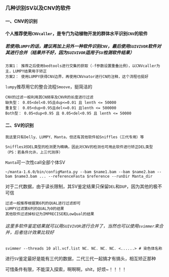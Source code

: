 ### 几种识别SV以及CNV的软件
#### 一、CNV的识别
#### 个人推荐使用`CNVcaller`，是专门为动植物开发的群体水平识别`CNV`的软件
##### 若使用`LUMPY`的话，建议再加上另外一种软件识别`CNV`，最后使用`SUIVIVOR`软件对其进行合并（结果并不好，因为`SUIVIVOR`适用于`SV`检测软件结果）
```
方案1： 推荐之后使用bedtools进行交集的获取（-f参数设置重叠比例），以CNVcaller为主，LUMPY结果用于矫正
方案2： 使用LUMPY获得CNV边界，再使用CNVnator进行CN的注释，这个流程也挺好
```
`lumpy`推荐用它的整合流程`Smoove`，挺简洁的
```
CNV的过滤一般利用其CN频率及CNVR的长度进行过滤
缺失型： 0.05<del<0.95且dup<=0.01 且 lenth <= 50000
重复型： 0.05<dup<0.95且del<=0.01 且lenth <= 500000
Both型： 0.05<dup<0.95 且 0.05<del<0.95 且 lenth <= 50000
```
#### 二、SV的识别
```
我这里只有Delly、LUMPY、Manta，但还有其他软件如Sniffles（三代专用）等

Sniffles对DEL类型的检测更为精确，因此对CNV的检测也可用此软件进行矫正DEL类型（PS：若条件允许，上三代测序）
```
`Manta`可一次性call全部个体SV
```
~/manta-1.6.0/bin/configManta.py --bam $name1.bam --bam $name2.bam --bam $name3.bam ... --referenceFasta $reference --runDir Manta_dir
```
对于二代数据，由于读长限制，其SV鉴定结果只保留`DEL`和`DUP`，因为其他的极不可信
```
过滤一般推荐根据第6列的QUAL进行过滤即可
LUMPY过滤第6列的QUAL为0的结果
其他软件过滤掉标记为IMPRECISE和LowQual的结果
```
###### 这里多软件鉴定结果就可以用`SUIVIVOR`进行合并了，当然也可以使用`svimmer`来合并，后者估计效果比较好
```
svimmer --threads 10 all.vcf.list NC. NC. NC. NC. <......> # 染色体名称
```
进行`SV`鉴定最好是能有三代的数据，二代三代一起搞才有搞头，相互矫正那种

可惜条件有限，不能深入探索，啊啊啊，shit，好烦~！！！！

